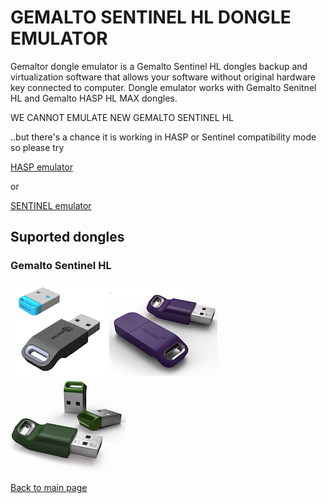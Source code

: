 # GEMALTO SENTINEL HL DONGLE EMULATOR

Gemaltor dongle emulator is a Gemalto Sentinel HL dongles backup and virtualization software that allows your software without original hardware key connected to computer. Dongle emulator works with Gemalto Senitnel HL and Gemalto HASP HL MAX dongles.

WE CANNOT EMULATE NEW GEMALTO SENTINEL HL

..but there's a chance it is working in HASP or Sentinel compatibility mode so please try 

[HASP emulator](HASP-EMULATOR.md)

or 

[SENTINEL emulator](SENTINEL-EMULATOR.md)

## Suported dongles

### Gemalto Sentinel HL 

![Gemalto Sentinel HL](/img/dongles/gemalto-sentinel-hl-1.png)
![Gemalto Sentinel HL Pro](/img/dongles/gemalto-sentinel-hl-2.png)
![Gemalto Sentinel HL Micro](/img/dongles/gemalto-sentinel-hl-3.jpg)

[Back to main page](README.md)

